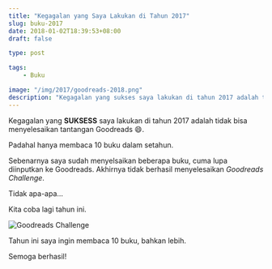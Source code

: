 ```yaml
---
title: "Kegagalan yang Saya Lakukan di Tahun 2017"
slug: buku-2017
date: 2018-01-02T18:39:53+08:00
draft: false

type: post

tags:
    - Buku

image: "/img/2017/goodreads-2018.png"
description: "Kegagalan yang sukses saya lakukan di tahun 2017 adalah tidak bisa menyelesaikan tantangan Goodreads."
---
```


Kegagalan yang __SUKSESS__ saya lakukan di tahun 2017 adalah tidak
bisa menyelesaikan tantangan Goodreads 😄.

Padahal hanya membaca 10 buku dalam setahun. 

Sebenarnya saya sudah menyelsaikan beberapa buku, cuma lupa diinputkan 
ke Goodreads. Akhirnya tidak berhasil menyelesaikan _Goodreads Challenge_.

Tidak apa-apa...

Kita coba lagi tahun ini.

![Goodreads Challenge](/img/2017/goodreads-2018.png)

Tahun ini saya ingin membaca 10 buku, bahkan lebih.

Semoga berhasil!